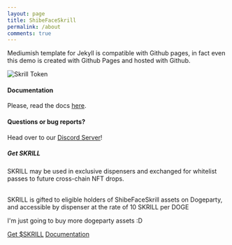 ```yaml
---
layout: page
title: ShibeFaceSkrill
permalink: /about
comments: true
---
```


<div class="row justify-content-between">
<div class="col-md-8 pr-5">

<p>Mediumish template for Jekyll is compatible with Github pages, in fact even this demo is created with Github Pages and hosted with Github.</p>

<p class="mb-5"><img class="shadow-lg" src="{{site.baseurl}}/data/SKRILL.png" alt="Skrill Token" /></p>
<h4>Documentation</h4>

<p>Please, read the docs <a href="https://docs.shibeface.finance/">here</a>.</p>

<h4>Questions or bug reports?</h4>

<p>Head over to our <a href="https://discord.gg/56J85Kk32m">Discord Server</a>!</p>

</div>

<div class="col-md-4">

<div class="sticky-top sticky-top-80">
<h5>Get SKRILL</h5>

<p>SKRILL may be used in exclusive dispensers and exchanged for whitelist passes to future cross-chain NFT drops.<br><br>

SKRILL is gifted to eligible holders of ShibeFaceSkrill assets on Dogeparty, and accessible by dispenser at the rate of 10 SKRILL per DOGE</p>

<p>I'm just going to buy more dogeparty assets :D</p>

<a target="_blank" href="https://dogeparty.xchain.io/tx/8daefe7f107de2adb6cb2e10f3e292bc15570070d0970c4bff9b82887ef8d490" class="btn btn-danger">Get $SKRILL</a> <a target="_blank" href="https://docs.shibeface.finance" class="btn btn-warning">Documentation</a>

</div>
</div>
</div>
